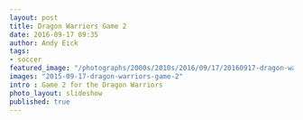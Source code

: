 ```yaml
---
layout: post
title: Dragon Warriors Game 2
date: 2016-09-17 09:35
author: Andy Eick
tags:
- soccer
featured_image: "/photographs/2000s/2010s/2016/09/17/20160917-dragon-warriors-game-2-1288-Edit.jpg"
images: "2015-09-17-dragon-warriors-game-2"
intro : Game 2 for the Dragon Warriors
photo_layout: slideshow
published: true
---
```

